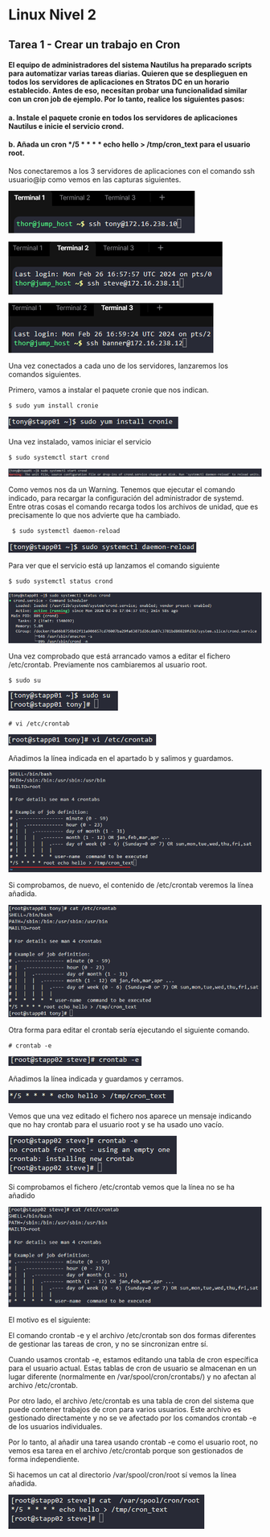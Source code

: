 # Linux Nivel 2

## Tarea 1 - Crear un trabajo en Cron

#### El equipo de administradores del sistema Nautilus ha preparado scripts para automatizar varias tareas diarias. Quieren que se desplieguen en todos los servidores de aplicaciones en Stratos DC en un horario establecido. Antes de eso, necesitan probar una funcionalidad similar con un cron job de ejemplo. Por lo tanto, realice los siguientes pasos:

#### a. Instale el paquete cronie en todos los servidores de aplicaciones Nautilus e inicie el servicio crond.

#### b. Añada un cron \*/5 \* \* \* \* echo hello > /tmp/cron_text para el usuario root.

Nos conectaremos a los 3 servidores de aplicaciones con el comando ssh usuario@ip como vemos en las capturas siguientes.

![Conexión SSH Nautilus App 1 ](/img/LINUX/LinuxL02/Task01_01_ssh.png)

![Conexión SSH Nautilus App 2](/img/LINUX/LinuxL02/Task01_02_ssh.png)

![Conexión SSH Nautilus App 3](/img/LINUX/LinuxL02/Task01_03_ssh.png)

Una vez conectados a cada uno de los servidores, lanzaremos los comandos siguientes.

Primero, vamos a instalar el paquete cronie que nos indican.

```bash
$ sudo yum install cronie
```

![Instalar paquete cronie](/img/LINUX/LinuxL02/Task01_04_sudo_yum_install_cronie.png)

Una vez instalado, vamos iniciar el servicio

```bash
$ sudo systemctl start crond
```

![Arrancar servicio crond](/img/LINUX/LinuxL02/Task01_05_sudo_systemctl_start_crond.png)

Como vemos nos da un Warning. Tenemos que ejecutar el comando indicado, para recargar la configuración del administrador de systemd. Entre otras cosas el comando recarga todos los archivos de unidad, que es precisamente lo que nos advierte que ha cambiado.

```bash
 $ sudo systemctl daemon-reload
```

![Recargar configuración](/img/LINUX/LinuxL02/Task01_06_sudo_systemctl_daemon_reload.png)

Para ver que el servicio está up lanzamos el comando siguiente

```bash
$ sudo systemctl status crond
```

![Estado servicio crond](/img/LINUX/LinuxL02/Task01_07_sudo_systemctl_status_crond.png)

Una vez comprobado que está arrancado vamos a editar el fichero /etc/crontab. Previamente nos cambiaremos al usuario root.

```bash
$ sudo su
```

![Elevar privilegios cambiando a root](/img/LINUX/LinuxL02/Task01_08_sudo_su.png)

```
# vi /etc/crontab
```

![Editar con vi crontab](/img/LINUX/LinuxL02/Task01_09_vi_etc_crontab.png)

Añadimos la línea indicada en el apartado b y salimos y guardamos.

![Añadir el job](/img/LINUX/LinuxL02/Task01_10_edit_crontab.png)

Si comprobamos, de nuevo, el contenido de /etc/crontab veremos la línea añadida.

![Visualizar crontab](/img/LINUX/LinuxL02/Task01_11_cat_crontab.png)

Otra forma para editar el crontab sería ejecutando el siguiente comando.

```
# crontab -e
```

![Editar crontab](/img/LINUX/LinuxL02/Task01_12_crontab_e.png)

Añadimos la línea indicada y guardamos y cerramos.

![Añadimos job](/img/LINUX/LinuxL02/Task01_13_edit_crontab.png)

Vemos que una vez editado el fichero nos aparece un mensaje indicando que no hay crontab para el usuario root y se ha usado uno vacío.

![Info sobre que no existe crontab para el root](/img/LINUX/LinuxL02/Task01_14_crontab_info.png)

Si comprobamos el fichero /etc/crontab vemos que la línea no se ha añadido

![Comprobar contenido de crontab](/img/LINUX/LinuxL02/Task01_15_cat_crontab.png)

El motivo es el siguiente:

El comando crontab -e y el archivo /etc/crontab son dos formas diferentes de gestionar las tareas de cron, y no se sincronizan entre sí.

Cuando usamos crontab -e, estamos editando una tabla de cron específica para el usuario actual. Estas tablas de cron de usuario se almacenan en un lugar diferente (normalmente en /var/spool/cron/crontabs/) y no afectan al archivo /etc/crontab.

Por otro lado, el archivo /etc/crontab es una tabla de cron del sistema que puede contener trabajos de cron para varios usuarios. Este archivo es gestionado directamente y no se ve afectado por los comandos crontab -e de los usuarios individuales.

Por lo tanto, al añadir una tarea usando crontab -e como el usuario root, no vemos esa tarea en el archivo /etc/crontab porque son gestionados de forma independiente.

Si hacemos un cat al directorio /var/spool/cron/root sí vemos la línea añadida.

![Visualizar contenido de /var/spool/cron/root ](/img/LINUX/LinuxL02/Task01_16_cat_var_spool_cron_root.png)
